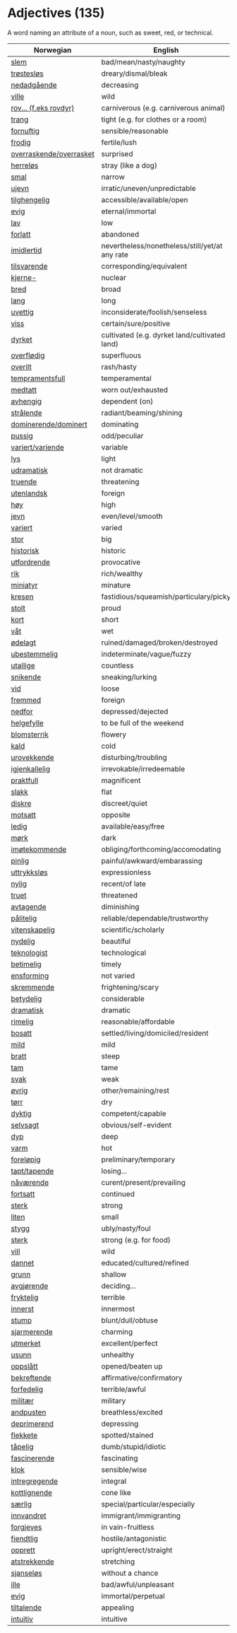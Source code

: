 # Adjectives (135)

A word naming an attribute of a noun, such as sweet, red, or technical.

| Norwegian | English |
| --- | --- |
| [slem](https://www.ordnett.no/search?language=no&phrase=slem) | bad/mean/nasty/naughty |
| [trøstesløs](https://www.ordnett.no/search?language=no&phrase=trøstesløs) | dreary/dismal/bleak |
| [nedadgående](https://www.ordnett.no/search?language=no&phrase=nedadgående) | decreasing |
| [ville](https://www.ordnett.no/search?language=no&phrase=ville) | wild |
| [rov... (f.eks rovdyr)](https://www.ordnett.no/search?language=no&phrase=rov...%20(f.eks%20rovdyr)) | carniverous (e.g. carniverous animal) |
| [trang](https://www.ordnett.no/search?language=no&phrase=trang) | tight (e.g. for clothes or a room) |
| [fornuftig](https://www.ordnett.no/search?language=no&phrase=fornuftig) | sensible/reasonable |
| [frodig](https://www.ordnett.no/search?language=no&phrase=frodig) | fertile/lush |
| [overraskende/overrasket](https://www.ordnett.no/search?language=no&phrase=overraskende/overrasket) | surprised |
| [herreløs](https://www.ordnett.no/search?language=no&phrase=herreløs) | stray (like a dog) |
| [smal](https://www.ordnett.no/search?language=no&phrase=smal) | narrow |
| [ujevn](https://www.ordnett.no/search?language=no&phrase=ujevn) | irratic/uneven/unpredictable |
| [tilghengelig](https://www.ordnett.no/search?language=no&phrase=tilghengelig) | accessible/available/open |
| [evig](https://www.ordnett.no/search?language=no&phrase=evig) | eternal/immortal |
| [lav](https://www.ordnett.no/search?language=no&phrase=lav) | low |
| [forlatt](https://www.ordnett.no/search?language=no&phrase=forlatt) | abandoned |
| [imidlertid](https://www.ordnett.no/search?language=no&phrase=imidlertid) | nevertheless/nonetheless/still/yet/at any rate |
| [tilsvarende](https://www.ordnett.no/search?language=no&phrase=tilsvarende) | corresponding/equivalent |
| [kjerne-](https://www.ordnett.no/search?language=no&phrase=kjerne-) | nuclear |
| [bred](https://www.ordnett.no/search?language=no&phrase=bred) | broad |
| [lang](https://www.ordnett.no/search?language=no&phrase=lang) | long |
| [uvettig](https://www.ordnett.no/search?language=no&phrase=uvettig) | inconsiderate/foolish/senseless |
| [viss](https://www.ordnett.no/search?language=no&phrase=viss) | certain/sure/positive |
| [dyrket](https://www.ordnett.no/search?language=no&phrase=dyrket) | cultivated (e.g. dyrket land/cultivated land) |
| [overflødig](https://www.ordnett.no/search?language=no&phrase=overflødig) | superfluous |
| [overilt](https://www.ordnett.no/search?language=no&phrase=overilt) | rash/hasty |
| [tempramentsfull](https://www.ordnett.no/search?language=no&phrase=tempramentsfull) | temperamental |
| [medtatt](https://www.ordnett.no/search?language=no&phrase=medtatt) | worn out/exhausted |
| [avhengig](https://www.ordnett.no/search?language=no&phrase=avhengig) | dependent (on) |
| [strålende](https://www.ordnett.no/search?language=no&phrase=strålende) | radiant/beaming/shining |
| [dominerende/dominert](https://www.ordnett.no/search?language=no&phrase=dominerende/dominert) | dominating |
| [pussig](https://www.ordnett.no/search?language=no&phrase=pussig) | odd/peculiar |
| [variert/variende](https://www.ordnett.no/search?language=no&phrase=variert/variende) | variable |
| [lys](https://www.ordnett.no/search?language=no&phrase=lys) | light |
| [udramatisk](https://www.ordnett.no/search?language=no&phrase=udramatisk) | not dramatic |
| [truende](https://www.ordnett.no/search?language=no&phrase=truende) | threatening |
| [utenlandsk](https://www.ordnett.no/search?language=no&phrase=utenlandsk) | foreign |
| [høy](https://www.ordnett.no/search?language=no&phrase=høy) | high |
| [jevn](https://www.ordnett.no/search?language=no&phrase=jevn) | even/level/smooth |
| [variert](https://www.ordnett.no/search?language=no&phrase=variert) | varied |
| [stor](https://www.ordnett.no/search?language=no&phrase=stor) | big |
| [historisk](https://www.ordnett.no/search?language=no&phrase=historisk) | historic |
| [utfordrende](https://www.ordnett.no/search?language=no&phrase=utfordrende) | provocative |
| [rik](https://www.ordnett.no/search?language=no&phrase=rik) | rich/wealthy |
| [miniatyr](https://www.ordnett.no/search?language=no&phrase=miniatyr) | minature |
| [kresen](https://www.ordnett.no/search?language=no&phrase=kresen) | fastidious/squeamish/particulary/picky |
| [stolt](https://www.ordnett.no/search?language=no&phrase=stolt) | proud |
| [kort](https://www.ordnett.no/search?language=no&phrase=kort) | short |
| [våt](https://www.ordnett.no/search?language=no&phrase=våt) | wet |
| [ødelagt](https://www.ordnett.no/search?language=no&phrase=ødelagt) | ruined/damaged/broken/destroyed |
| [ubestemmelig](https://www.ordnett.no/search?language=no&phrase=ubestemmelig) | indeterminate/vague/fuzzy |
| [utallige](https://www.ordnett.no/search?language=no&phrase=utallige) | countless |
| [snikende](https://www.ordnett.no/search?language=no&phrase=snikende) | sneaking/lurking |
| [vid](https://www.ordnett.no/search?language=no&phrase=vid) | loose |
| [fremmed](https://www.ordnett.no/search?language=no&phrase=fremmed) | foreign |
| [nedfor](https://www.ordnett.no/search?language=no&phrase=nedfor) | depressed/dejected |
| [helgefylle](https://www.ordnett.no/search?language=no&phrase=helgefylle) | to be full of the weekend |
| [blomsterrik](https://www.ordnett.no/search?language=no&phrase=blomsterrik) | flowery |
| [kald](https://www.ordnett.no/search?language=no&phrase=kald) | cold |
| [urovekkende](https://www.ordnett.no/search?language=no&phrase=urovekkende) | disturbing/troubling |
| [igjenkallelig](https://www.ordnett.no/search?language=no&phrase=igjenkallelig) | irrevokable/irredeemable |
| [praktfull](https://www.ordnett.no/search?language=no&phrase=praktfull) | magnificent |
| [slakk](https://www.ordnett.no/search?language=no&phrase=slakk) | flat |
| [diskre](https://www.ordnett.no/search?language=no&phrase=diskre) | discreet/quiet |
| [motsatt](https://www.ordnett.no/search?language=no&phrase=motsatt) | opposite |
| [ledig](https://www.ordnett.no/search?language=no&phrase=ledig) | available/easy/free |
| [mørk](https://www.ordnett.no/search?language=no&phrase=mørk) | dark |
| [imøtekommende](https://www.ordnett.no/search?language=no&phrase=imøtekommende) | obliging/forthcoming/accomodating |
| [pinlig](https://www.ordnett.no/search?language=no&phrase=pinlig) | painful/awkward/embarassing |
| [uttrykksløs](https://www.ordnett.no/search?language=no&phrase=uttrykksløs) | expressionless |
| [nylig](https://www.ordnett.no/search?language=no&phrase=nylig) | recent/of late |
| [truet](https://www.ordnett.no/search?language=no&phrase=truet) | threatened |
| [avtagende](https://www.ordnett.no/search?language=no&phrase=avtagende) | diminishing |
| [pålitelig](https://www.ordnett.no/search?language=no&phrase=pålitelig) | reliable/dependable/trustworthy |
| [vitenskapelig](https://www.ordnett.no/search?language=no&phrase=vitenskapelig) | scientific/scholarly |
| [nydelig](https://www.ordnett.no/search?language=no&phrase=nydelig) | beautiful |
| [teknologist](https://www.ordnett.no/search?language=no&phrase=teknologist) | technological |
| [betimelig](https://www.ordnett.no/search?language=no&phrase=betimelig) | timely |
| [ensforming](https://www.ordnett.no/search?language=no&phrase=ensforming) | not varied |
| [skremmende](https://www.ordnett.no/search?language=no&phrase=skremmende) | frightening/scary |
| [betydelig](https://www.ordnett.no/search?language=no&phrase=betydelig) | considerable |
| [dramatisk](https://www.ordnett.no/search?language=no&phrase=dramatisk) | dramatic |
| [rimelig](https://www.ordnett.no/search?language=no&phrase=rimelig) | reasonable/affordable |
| [bosatt](https://www.ordnett.no/search?language=no&phrase=bosatt) | settled/living/domiciled/resident |
| [mild](https://www.ordnett.no/search?language=no&phrase=mild) | mild |
| [bratt](https://www.ordnett.no/search?language=no&phrase=bratt) | steep |
| [tam](https://www.ordnett.no/search?language=no&phrase=tam) | tame |
| [svak](https://www.ordnett.no/search?language=no&phrase=svak) | weak |
| [øvrig](https://www.ordnett.no/search?language=no&phrase=øvrig) | other/remaining/rest |
| [tørr](https://www.ordnett.no/search?language=no&phrase=tørr) | dry |
| [dyktig](https://www.ordnett.no/search?language=no&phrase=dyktig) | competent/capable |
| [selvsagt](https://www.ordnett.no/search?language=no&phrase=selvsagt) | obvious/self-evident |
| [dyp](https://www.ordnett.no/search?language=no&phrase=dyp) | deep |
| [varm](https://www.ordnett.no/search?language=no&phrase=varm) | hot |
| [foreløpig](https://www.ordnett.no/search?language=no&phrase=foreløpig) | preliminary/temporary |
| [tapt/tapende](https://www.ordnett.no/search?language=no&phrase=tapt/tapende) | losing... |
| [nåværende](https://www.ordnett.no/search?language=no&phrase=nåværende) | curent/present/prevailing |
| [fortsatt](https://www.ordnett.no/search?language=no&phrase=fortsatt) | continued |
| [sterk](https://www.ordnett.no/search?language=no&phrase=sterk) | strong |
| [liten](https://www.ordnett.no/search?language=no&phrase=liten) | small |
| [stygg](https://www.ordnett.no/search?language=no&phrase=stygg) | ubly/nasty/foul |
| [sterk](https://www.ordnett.no/search?language=no&phrase=sterk) | strong (e.g. for food) |
| [vill](https://www.ordnett.no/search?language=no&phrase=vill) | wild |
| [dannet](https://www.ordnett.no/search?language=no&phrase=dannet) | educated/cultured/refined |
| [grunn](https://www.ordnett.no/search?language=no&phrase=grunn) | shallow |
| [avgjørende](https://www.ordnett.no/search?language=no&phrase=avgjørende) | deciding... |
| [fryktelig](https://www.ordnett.no/search?language=no&phrase=fryktelig) | terrible |
| [innerst](https://www.ordnett.no/search?language=no&phrase=innerst) | innermost |
| [stump](https://www.ordnett.no/search?language=no&phrase=stump) | blunt/dull/obtuse |
| [sjarmerende](https://www.ordnett.no/search?language=no&phrase=sjarmerende) | charming |
| [utmerket](https://www.ordnett.no/search?language=no&phrase=utmerket) | excellent/perfect |
| [usunn](https://www.ordnett.no/search?language=no&phrase=usunn) | unhealthy |
| [oppslått](https://www.ordnett.no/search?language=no&phrase=oppslått) | opened/beaten up |
| [bekreftende](https://www.ordnett.no/search?language=no&phrase=bekreftende) | affirmative/confirmatory |
| [forfedelig](https://www.ordnett.no/search?language=no&phrase=forfedelig) | terrible/awful |
| [militær](https://www.ordnett.no/search?language=no&phrase=militær) | military |
| [andpusten](https://www.ordnett.no/search?language=no&phrase=andpusten) | breathless/excited |
| [deprimerend](https://www.ordnett.no/search?language=no&phrase=deprimerend) | depressing |
| [flekkete](https://www.ordnett.no/search?language=no&phrase=flekkete) | spotted/stained |
| [tåpelig](https://www.ordnett.no/search?language=no&phrase=tåpelig) | dumb/stupid/idiotic |
| [fascinerende](https://www.ordnett.no/search?language=no&phrase=fascinerende) | fascinating |
| [klok](https://www.ordnett.no/search?language=no&phrase=klok) | sensible/wise |
| [intregregende](https://www.ordnett.no/search?language=no&phrase=intregregende) | integral |
| [kottlignende](https://www.ordnett.no/search?language=no&phrase=kottlignende) | cone like |
| [særlig](https://www.ordnett.no/search?language=no&phrase=særlig) | special/particular/especially |
| [innvandret](https://www.ordnett.no/search?language=no&phrase=innvandret) | immigrant/immigranting |
| [forgjeves](https://www.ordnett.no/search?language=no&phrase=forgjeves) | in vain-fruitless |
| [fiendtlig](https://www.ordnett.no/search?language=no&phrase=fiendtlig) | hostile/antagonistic |
| [opprett](https://www.ordnett.no/search?language=no&phrase=opprett) | upright/erect/straight |
| [atstrekkende](https://www.ordnett.no/search?language=no&phrase=atstrekkende) | stretching |
| [sjanseløs](https://www.ordnett.no/search?language=no&phrase=sjanseløs) | without a chance |
| [ille](https://www.ordnett.no/search?language=no&phrase=ille) | bad/awful/unpleasant |
| [evig](https://www.ordnett.no/search?language=no&phrase=evig) | immortal/perpetual |
| [tiltalende](https://www.ordnett.no/search?language=no&phrase=tiltalende) | appealing |
| [intuitiv](https://www.ordnett.no/search?language=no&phrase=intuitiv) | intuitive |

